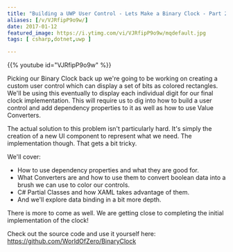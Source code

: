 ```yaml
---
title: "Building a UWP User Control - Lets Make a Binary Clock - Part 2"
aliases: [/v/VJRfipP9o9w/]
date: 2017-01-12
featured_image: https://i.ytimg.com/vi/VJRfipP9o9w/mqdefault.jpg
tags: [ csharp,dotnet,uwp ]

---
```


{{% youtube id="VJRfipP9o9w" %}}

Picking our Binary Clock back up we're going to be working on creating a custom user control which can display a set of bits as colored rectangles. We'll be using this eventually to display each individual digit for our final clock implementation. This will require us to dig into how to build a user control and add dependency properties to it as well as how to use Value Converters.

The actual solution to this problem isn't particularly hard. It's simply the creation of a new UI component to represent what we need. The implementation though. That gets a bit tricky.

We'll cover:
- How to use dependency properties and what they are good for.
- What Converters are and how to use them to convert boolean data into a brush we can use to color our controls.
- C# Partial Classes and how XAML takes advantage of them.
- And we'll explore data binding in a bit more depth.

There is more to come as well. We are getting close to completing the initial implementation of the clock!

Check out the source code and use it yourself here: https://github.com/WorldOfZero/BinaryClock